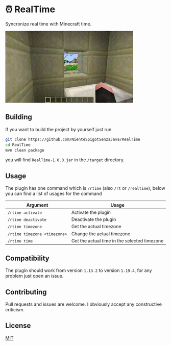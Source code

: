 # ⏰ RealTime

Syncronize real time with Minecraft time.

![Demonstration](./images/demo.gif)

## Building

If you want to build the project by yourself just run

```bash
git clone https://github.com/NienteSpigotSenzaJava/RealTime
cd RealTime
mvn clean package
```

you will find ```RealTime-1.0.0.jar``` in the ```/target``` directory.

## Usage

The plugin has one command which is ```/rtime``` (also ```/rt``` or ```/realtime```), below you can find a list of usages for the command

| Argument                      | Usage                                        |
|-------------------------------|----------------------------------------------|
| ```/rtime activate```            | Activate the plugin                          |
| ```/rtime deactivate```          | Deactivate the plugin                        |
| ```/rtime timezone```            | Get the actual timezone                      |
| ```/rtime timezone <timezone>``` | Change the actual timezone                   |
| ```/rtime time```                | Get the actual time in the selected timezone |

## Compatibility

The plugin should work from version ```1.13.2``` to version ```1.19.4```, for any problem just open an issue.

## Contributing

Pull requests and issues are welcome. I obviously accept any constructive criticism.

## License

[MIT](https://choosealicense.com/licenses/mit/)
